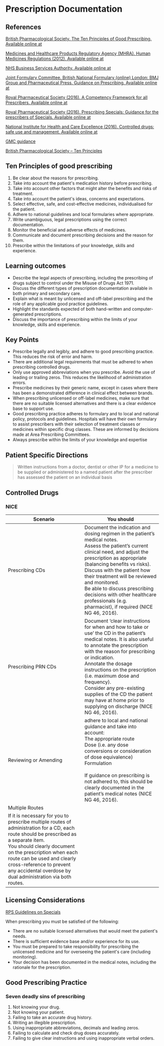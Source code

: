 # Prescription Documentation
 
## References


[British Pharmacological Society. The Ten Principles of Good Prescribing. Available online at](www.bps.ac.uk)

[Medicines and Healthcare Products Regulatory Agency (MHRA). Human Medicines Regulations (2012). Available online at](http://www.mhra.gov.uk/)

[NHS Business Services Authority. Available online at](http://www.nhsbsa.nhs.uk/PrescriptionServices/940.aspx)

[Joint Formulary Committee. British National Formulary (online) London: BMJ Group and Pharmaceutical Press. Guidance on Prescribing. Available online at](https://bnf.nice.org.uk/)

[Royal Pharmaceutical Society (2016). A Competency Framework for all Prescribers. Available online at](https://www.rpharms.com/Portals/0/RPS%20document%20library/Open%20access/Professional%20standards/Prescribing%20competency%20framework/prescribing-competency-framework.pdf)

[Royal Pharmaceutical Society (2016). Prescribing Specials: Guidance for the prescribers of Specials. Available online at](https://www.rpharms.com/Portals/0/RPS%20document%20library/Open%20access/Support/toolkit/specials-professional-guidance.pdf)

[National Institute for Health and Care Excellence (2016). Controlled drugs: safe use and management. Available online at](https://www.nice.org.uk/guidance/ng46)
 
[GMC guidance]( https://www.gmc-uk.org/ethical-guidance/ethical-guidance-for-doctors/good-practice-in-prescribing-and-managing-medicines-and-devices)
 
[British Pharmacological Society – Ten Principles]( https://www.bps.ac.uk/getmedia/230ff608-3b47-4aa8-8659-c84d3e2906be/Clinical-Prescribing-Principles.pdf.aspx?ext=.pdf)
 
## Ten Principles of good prescribing
 
1.   Be clear about the reasons for prescribing.
2.   Take into account the patient's medication history before prescribing.
3.   Take into account other factors that might alter the benefits and risks of treatment.
4.   Take into account the patient's ideas, concerns and expectations.
5.   Select effective, safe, and cost-effective medicines, individualised for the patient.
6.   Adhere to national guidelines and local formularies where appropriate.
7.   Write unambiguous, legal prescriptions using the correct documentation.
8.   Monitor the beneficial and adverse effects of medicines.
9.   Communicate and document prescribing decisions and the reason for them.
10. Prescribe within the limitations of your knowledge, skills and experience.
 
## Learning outcomes
 
  - Describe the legal aspects of prescribing, including the prescribing of drugs subject to control under the Misuse of Drugs Act 1971.
  - Discuss the different types of prescription documentation available in both primary and secondary care.
  - Explain what is meant by unlicensed and off-label prescribing and the role of any applicable good practice guidelines.
  - Highlight the standards expected of both hand-written and computer-generated prescriptions.
  - Discuss the importance of prescribing within the limits of your knowledge, skills and experience.
 
## Key Points
 
  - Prescribe legally and legibly, and adhere to good prescribing practice. This reduces the risk of error and harm.
  - There are additional legal requirements that must be adhered to when prescribing controlled drugs.
  - Only use approved abbreviations when you prescribe. Avoid the use of leading or trailing zeros. This reduces the likelihood of administration errors.
  - Prescribe medicines by their generic name, except in cases where there has been a demonstrated difference in clinical effect between brands.
  - When prescribing unlicensed or off-label medicines, make sure that there are no suitable licensed alternatives and there is a clear evidence base to support use.
  - Good prescribing practice adheres to formulary and to local and national policy, protocols and guidelines. Hospitals will have their own formulary to assist prescribers with their selection of treatment classes or medicines within specific drug classes. These are informed by decisions made at Area Prescribing Committees.
  - Always prescribe within the limits of your knowledge and expertise
 
## Patient Specific Directions
 
> Written instructions from a doctor, dentist or other IP for a medicine to be supplied or administered to a named patient after the prescriber has assessed the patient on an individual basis
 
## Controlled Drugs
 
### NICE
 
|Scenario|You should|
|---|---|
|Prescribing CDs|Document the indication and dosing regimen in the patient’s medical notes.<br>Assess the patient’s current clinical need, and adjust the prescription as appropriate (balancing benefits vs risks). <br>Discuss with the patient how their treatment will be reviewed and monitored. <br>Be able to discuss prescribing decisions with other healthcare professionals (e.g. pharmacist), if required (NICE NG 46, 2016).|
|Prescribing PRN CDs|Document ‘clear instructions for when and how to take or use’ the CD in the patient’s medical notes. It is also useful to annotate the prescription with the reason for prescribing or indication.<br>Annotate the dosage instructions on the prescription (i.e. maximum dose and frequency).<br>Consider any pre-existing supplies of the CD the patient may have at home prior to supplying on discharge (NICE NG 46, 2016).|
|Reviewing or Amending|adhere to local and national guidance and take into account:<br>The appropriate route<br>Dose (i.e. any dose conversions or consideration of dose equivalence)<br>Formulation<br><br>If guidance on prescribing is not adhered to, this should be clearly documented in the patient’s medical notes (NICE NG 46, 2016).|
|Multiple Routes|
If it is necessary for you to prescribe multiple routes of administration for a CD, each route should be prescribed as a separate item.<br>You should clearly document on the prescription when each route can be used and clearly cross-reference to prevent any accidental overdose by dual administration via both routes.|
 
## Licensing Considerations
 
[RPS Guidelines on Specials]( https://www.rpharms.com/Portals/0/RPS%20document%20library/Open%20access/Support/toolkit/specials-professional-guidance.pdf)
 
When prescribing you must be satisfied of the following:
 
- There are no suitable licensed alternatives that would meet the patient's needs.
- There is sufficient evidence base and/or experience for its use.
- You must be prepared to take responsibility for prescribing the unlicensed medicine and for overseeing the patient's care (including monitoring).
- Your decision has been documented in the medical notes, including the rationale for the prescription.
 
## Good Prescribing Practice
 
### Seven deadly sins of prescribing
 
1. Not knowing your drug.
2. Not knowing your patient.
3. Failing to take an accurate drug history.
4. Writing an illegible prescription.
5. Using inappropriate abbreviations, decimals and leading zeros.
6. Failing to calculate and check drug doses accurately.
7. Failing to give clear instructions and using inappropriate verbal orders.